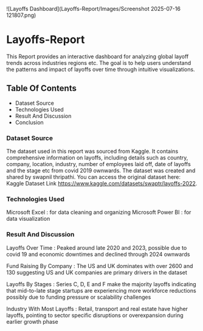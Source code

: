 ![Layoffs Dashboard](Layoffs-Report/Images/Screenshot 2025-07-16 121807.png)

# Layoffs-Report

This Report provides an interactive dashboard for analyzing global layoff trends across industries regions etc. The goal is to help users understand the patterns and impact of layoffs over time through intuitive visualizations.

## Table Of Contents

* Dataset Source  
* Technologies Used  
* Result And Discussion  
* Conclusion  

### Dataset Source

The dataset used in this report was sourced from Kaggle. It contains comprehensive information on layoffs, including details such as country, company, location, industry, number of employees laid off, date of layoffs and the stage etc from covid 2019 ownwards. The dataset was created and shared by swapnil thripathi. You can access the original dataset here: Kaggle Dataset Link https://www.kaggle.com/datasets/swaptr/layoffs-2022.

### Technologies Used

Microsoft Excel : for data cleaning and organizing
Microsoft Power BI : for data visualization

### Result And Discussion

Layoffs Over Time : Peaked around late 2020 and 2023, possible due to covid 19 and economic downtimes and declined through 2024 ownwards  

Fund Raising By Company : The US and UK dominates with over 2600 and 130 suggesting US and UK companies are primary drivers in the dataset  

Layoffs By Stages : Series C, D, E and F make the majority layoffs indicating that mid-to-late stage startups are experiencing more workforce reductions possibly                       due to funding pressure or scalability challenges  

Industry With Most Layoffs : Retail, transport and real estate have higher layoffs, pointing to sector specific disruptions or overexpansion during earlier growth                               phase


